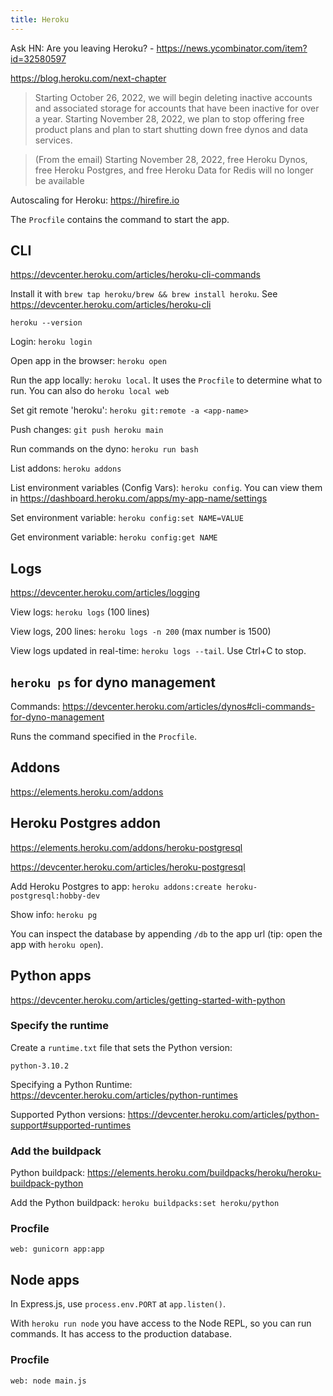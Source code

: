 ```yaml
---
title: Heroku
---
```


Ask HN: Are you leaving Heroku? - https://news.ycombinator.com/item?id=32580597

https://blog.heroku.com/next-chapter

> Starting October 26, 2022, we will begin deleting inactive accounts and associated storage for accounts that have been inactive for over a year.
> Starting November 28, 2022, we plan to stop offering free product plans and plan to start shutting down free dynos and data services.

> (From the email) Starting November 28, 2022, free Heroku Dynos, free Heroku Postgres, and free Heroku Data for Redis will no longer be available

Autoscaling for Heroku: https://hirefire.io

The `Procfile` contains the command to start the app.

## CLI

https://devcenter.heroku.com/articles/heroku-cli-commands

Install it with `brew tap heroku/brew && brew install heroku`. See https://devcenter.heroku.com/articles/heroku-cli

`heroku --version`

Login: `heroku login`

Open app in the browser: `heroku open`

Run the app locally: `heroku local`. It uses the `Procfile` to determine what to run. You can also do `heroku local web`

Set git remote 'heroku': `heroku git:remote -a <app-name>`

Push changes: `git push heroku main`

Run commands on the dyno: `heroku run bash`

List addons: `heroku addons`

List environment variables (Config Vars): `heroku config`. You can view them in https://dashboard.heroku.com/apps/my-app-name/settings

Set environment variable: `heroku config:set NAME=VALUE`

Get environment variable: `heroku config:get NAME`

## Logs

https://devcenter.heroku.com/articles/logging

View logs: `heroku logs` (100 lines)

View logs, 200 lines: `heroku logs -n 200` (max number is 1500)

View logs updated in real-time: `heroku logs --tail`. Use Ctrl+C to stop.

## `heroku ps` for dyno management

Commands: https://devcenter.heroku.com/articles/dynos#cli-commands-for-dyno-management

Runs the command specified in the `Procfile`.

## Addons

https://elements.heroku.com/addons

## Heroku Postgres addon

https://elements.heroku.com/addons/heroku-postgresql

https://devcenter.heroku.com/articles/heroku-postgresql

Add Heroku Postgres to app: `heroku addons:create heroku-postgresql:hobby-dev`

Show info: `heroku pg`

You can inspect the database by appending `/db` to the app url (tip: open the app with `heroku open`).

## Python apps

https://devcenter.heroku.com/articles/getting-started-with-python

### Specify the runtime

Create a `runtime.txt` file that sets the Python version:

```
python-3.10.2
```

Specifying a Python Runtime: https://devcenter.heroku.com/articles/python-runtimes

Supported Python versions: https://devcenter.heroku.com/articles/python-support#supported-runtimes

### Add the buildpack

Python buildpack: https://elements.heroku.com/buildpacks/heroku/heroku-buildpack-python

Add the Python buildpack: `heroku buildpacks:set heroku/python`

### Procfile

```
web: gunicorn app:app
```

## Node apps

In Express.js, use `process.env.PORT` at `app.listen()`.

With `heroku run node` you have access to the Node REPL, so you can run commands. It has access to the production database.

### Procfile

```
web: node main.js
```
